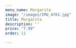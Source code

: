 ```yaml
---
menu_name: Margarita
image: "/images/IMG_4761.jpg"
title: Margarita
description: ''
price: "7.99"
order: 11

---
```

